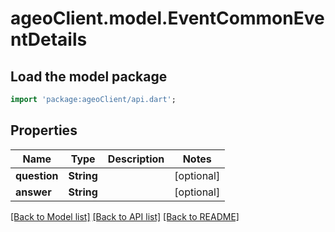# ageoClient.model.EventCommonEventDetails

## Load the model package
```dart
import 'package:ageoClient/api.dart';
```

## Properties
Name | Type | Description | Notes
------------ | ------------- | ------------- | -------------
**question** | **String** |  | [optional] 
**answer** | **String** |  | [optional] 

[[Back to Model list]](../README.md#documentation-for-models) [[Back to API list]](../README.md#documentation-for-api-endpoints) [[Back to README]](../README.md)


